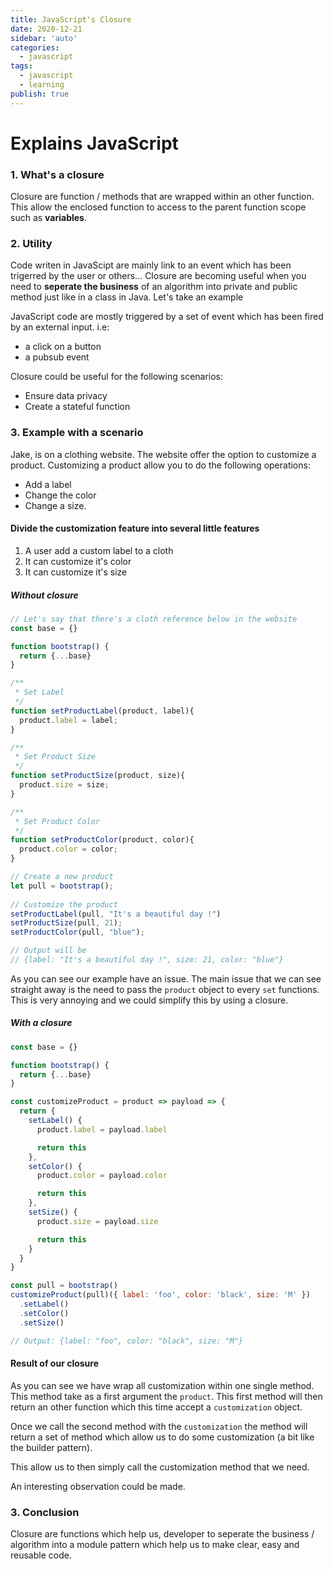 ```yaml
---
title: JavaScript's Closure
date: 2020-12-21
sidebar: 'auto'
categories:
  - javascript
tags:
  - javascript
  - learning
publish: true
---
```

# Explains JavaScript

### 1. What's a closure

Closure are function / methods that are wrapped within an other function. This allow the enclosed function to access to the parent function scope such as **variables**. 

### 2. Utility

Code writen in JavaScipt are mainly link to an event which has been trigerred by the user or others... Closure are becoming useful when you need to **seperate the business** of an algorithm into private and public method just like in a class in Java. Let's take an example

JavaScript code are mostly triggered by a set of event which has been fired by an external input. i.e:
- a click on a button
- a pubsub event

Closure could be useful for the following scenarios:
- Ensure data privacy
- Create a stateful function

### 3. Example with a scenario

Jake, is on a clothing website. The website offer the option to customize a product. Customizing a product allow you to do the following operations:
- Add a label
- Change the color
- Change a size.   

#### Divide the customization feature into several little features

1. A user add a custom label to a cloth 
2. It can customize it's color
3. It can customize it's size

##### Without closure

```javascript
// Let's say that there's a cloth reference below in the website
const base = {}

function bootstrap() {
  return {...base}
}

/**
 * Set Label
 */
function setProductLabel(product, label){
  product.label = label;	
}

/**
 * Set Product Size
 */
function setProductSize(product, size){
  product.size = size;
}

/**
 * Set Product Color
 */
function setProductColor(product, color){
  product.color = color;
}

// Create a new product
let pull = bootstrap();
  
// Customize the product
setProductLabel(pull, "It's a beautiful day !")
setProductSize(pull, 21);
setProductColor(pull, "blue");

// Output will be
// {label: "It's a beautiful day !", size: 21, color: "blue"}
```

As you can see our example have an issue. The main issue that we can see straight away is the need to pass the `product` object to every `set` functions. This is very annoying and we could simplify this by using a closure.

##### With a closure

```javascript
const base = {}

function bootstrap() {
  return {...base}
}

const customizeProduct = product => payload => {
  return {
    setLabel() {
      product.label = payload.label

      return this
    },
    setColor() {
      product.color = payload.color

      return this
    },
    setSize() {
      product.size = payload.size

      return this
    }
  }
}

const pull = bootstrap()
customizeProduct(pull)({ label: 'foo', color: 'black', size: 'M' })
  .setLabel()
  .setColor()
  .setSize()

// Output: {label: "foo", color: "black", size: "M"}
```

#### Result of our closure

As you can see we have wrap all customization within one single method. This method take as a first argument the `product`. 
This first method will then return an other function which this time accept a `customization` object.

Once we call the second method with the `customization` the method will return a set of method which allow us to do some customization (a bit like the builder pattern).

This allow us to then simply call the customization method that we need.

An interesting observation could be made. 

### 3. Conclusion

Closure are functions which help us, developer to seperate the business / algorithm into a module pattern which help us to make clear, easy and reusable code. 
